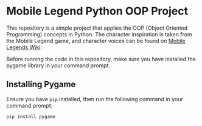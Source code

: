 # Mobile Legend Python OOP Project

This repository is a simple project that applies the OOP (Object Oriented Programming) concepts in Python. The character inspiration is taken from the Mobile Legend game, and character voices can be found on [Mobile Legends Wiki](https://mobile-legends.fandom.com/wiki/Wiki).

Before running the code in this repository, make sure you have installed the pygame library in your command prompt.   

## Installing Pygame

Ensure you have `pip` installed, then run the following command in your command prompt:

```bash
pip install pygame
